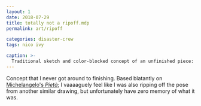 ```yaml
---
layout: 1
date: 2018-07-29
title: totally not a ripoff.mdp
permalink: art/ripoff

categories: disaster-crew
tags: nico ivy

caption: >-
  Traditional sketch and color-blocked concept of an unfinished piece: Ivy, sitting on her knees and wearing a loose dress[? I do not remember what it was supposed to be], holds Nico, who lies back limp in her lap. Stringy scribbles surround them; in the colored version, they're yellow-gold, with some around Ivy and white strands wrapping around Nico.
---
```

Concept that I never got around to finishing. Based blatantly on [Michelangelo's <i>Pietà</i>](https://en.wikipedia.org/wiki/Piet%C3%A0_(Michelangelo)); I vaaaaguely feel like I was also ripping off the pose from another similar drawing, but unfortunately have zero memory of what it was.